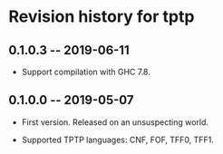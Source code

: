 # Revision history for tptp

## 0.1.0.3 -- 2019-06-11

* Support compilation with GHC 7.8.

## 0.1.0.0 -- 2019-05-07

* First version. Released on an unsuspecting world.

* Supported TPTP languages: CNF, FOF, TFF0, TFF1.
